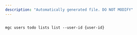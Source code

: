 ```yaml
---
description: "Automatically generated file. DO NOT MODIFY"
---
```


```cli

mgc users todo lists list --user-id {user-id}

```